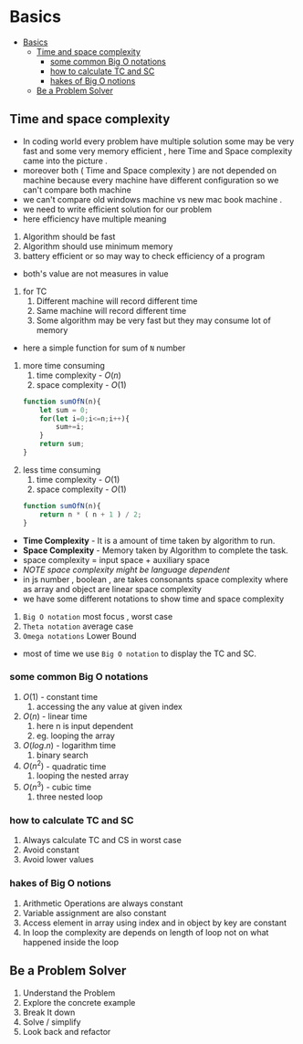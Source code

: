 # Basics 

- [Basics](#basics)
  - [Time and space complexity](#time-and-space-complexity)
    - [some common Big O notations](#some-common-big-o-notations)
    - [how to calculate TC and SC](#how-to-calculate-tc-and-sc)
    - [hakes of Big O notions](#hakes-of-big-o-notions)
  - [Be a Problem Solver](#be-a-problem-solver)


## Time and space complexity
- In coding world every problem have multiple solution some may be very fast and some very memory efficient , here Time and Space complexity came into the picture .
- moreover both ( Time and Space complexity ) are not depended on machine because every machine have different configuration so we can't compare both machine 
- we can't compare old windows machine vs new mac book machine .
- we need to write efficient solution for our problem 
- here efficiency have multiple meaning
1. Algorithm should be fast
2. Algorithm should use minimum memory
3. battery efficient or so may way to check efficiency of a program
- both's value are not measures in value
1. for TC
   1. Different machine will record different time
   2. Same machine will record different time
   3. Some algorithm may be very fast but they may consume lot of memory 
- here a simple function for sum of `N` number
1. more time consuming  
   1. time complexity - $O(n)$
   2. space complexity - $O(1)$
    ```js
    function sumOfN(n){
        let sum = 0;
        for(let i=0;i<=n;i++){
            sum+=i;
        }
        return sum;
    }
    ```
2. less time consuming
   1. time complexity - $O(1)$
   2. space complexity - $O(1)$ 
    ```js
    function sumOfN(n){
        return n * ( n + 1 ) / 2;
    }
    ```
- **Time Complexity** - It is a amount of time taken by algorithm to run.
- **Space Complexity** - Memory taken by Algorithm to complete the task.
- space complexity = input space + auxiliary space 
- _NOTE space complexity might be language dependent_
- in js number , boolean , are takes consonants space complexity where as array and object are linear space complexity
- we have some different notations to show time and space complexity 
1. `Big O notation` most focus , worst case
2. `Theta notation` average case
3. `Omega notations` Lower Bound
- most of time we use `Big O notation` to display the TC and SC.

### some common Big O notations
1. $O(1)$ - constant time
   1. accessing the any value at given index
2. $O(n)$ - linear time
   1. here n is input dependent
   2. eg. looping the array 
3. $O(log.n)$ - logarithm time
   1. binary search
4. $O(n^2)$ - quadratic time
   1. looping the nested array 
5. $O(n^3)$ - cubic time
   1. three nested loop


### how to calculate TC and SC
1. Always calculate TC and CS in worst case
2. Avoid constant
3. Avoid lower values

### hakes of Big O notions
1. Arithmetic Operations are always constant
2. Variable assignment are also constant
3. Access element in array using index and in object by key are constant
4. In loop the complexity are depends on length of loop not on what happened inside the loop


## Be a Problem Solver
1. Understand the Problem
2. Explore the concrete example
3. Break It down
4. Solve / simplify
5. Look back and refactor